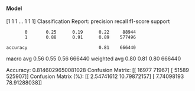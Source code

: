#### Model
[1 1 1 ... 1 1 1]
Classification Report:
              precision    recall  f1-score   support

           0       0.25      0.19      0.22     88944
           1       0.88      0.91      0.89    577496

    accuracy                           0.81    666440
   macro avg       0.56      0.55      0.56    666440
weighted avg       0.80      0.81      0.80    666440

Accuracy: 0.8146029650081028
Confusion Matrix:
[[ 16977  71967]
 [ 51589 525907]]
Confusion Matrix (%):
[[ 2.54741612 10.79872157]
 [ 7.74098193 78.91288038]]
